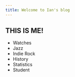 ```yaml
---
title: Welcome to Ian's blog
---
```


## THIS IS ME!
-  Watches
-  Jazz
-  Indie Rock
-  History
-  Statistics
-  Student
